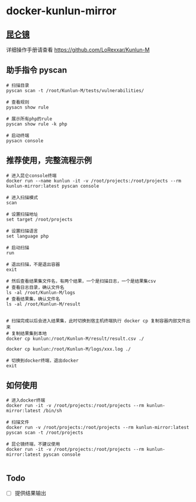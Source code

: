 # docker-kunlun-mirror

## [昆仑镜](https://github.com/LoRexxar/Kunlun-M)

详细操作手册请查看 https://github.com/LoRexxar/Kunlun-M

## 助手指令 pyscan

````shell script
# 扫描目录
pyscan scan -t /root/Kunlun-M/tests/vulnerabilities/

# 查看规则
pysacn show rule

# 展示所有php的rule
pyscan show rule -k php    

# 启动终端
pysacn console
````
## 推荐使用，完整流程示例

```shell script
# 进入昆仑console终端
docker run --name kunlun -it -v /root/projects:/root/projects --rm kunlun-mirror:latest pyscan console

# 进入扫描模式
scan

# 设置扫描地址
set target /root/projects

# 设置扫描语言
set language php

# 启动扫描
run

# 退出扫描，不是退出容器
exit

# 然后查看结果集文件名，有两个结果，一个是扫描日志，一个是结果集csv
# 查看日志目录，确认文件名
ls -al /root/Kunlun-M/logs
# 查看结果集，确认文件名
ls -al /root/Kunlun-M/result


# 扫描完成以后会进入结果集，此时切换到宿主机终端执行 docker cp 复制容器内部文件出来
# 复制结果集到本地
docker cp kunlun:/root/Kunlun-M/result/result.csv ./

docker cp kunlun:/root/Kunlun-M/logs/xxx.log ./

# 切换到docker终端，退出docker
exit
```


## 如何使用
```shell script
# 进入docker终端
docker run -it -v /root/projects:/root/projects --rm kunlun-mirror:latest /bin/sh

# 扫描文件
docker run -v /root/projects:/root/projects --rm kunlun-mirror:latest pyscan scan -t /root/projects

# 昆仑镜终端，不建议使用
docker run -it -v /root/projects:/root/projects --rm kunlun-mirror:latest pyscan console
  
```

## Todo

- [ ] 提供结果输出